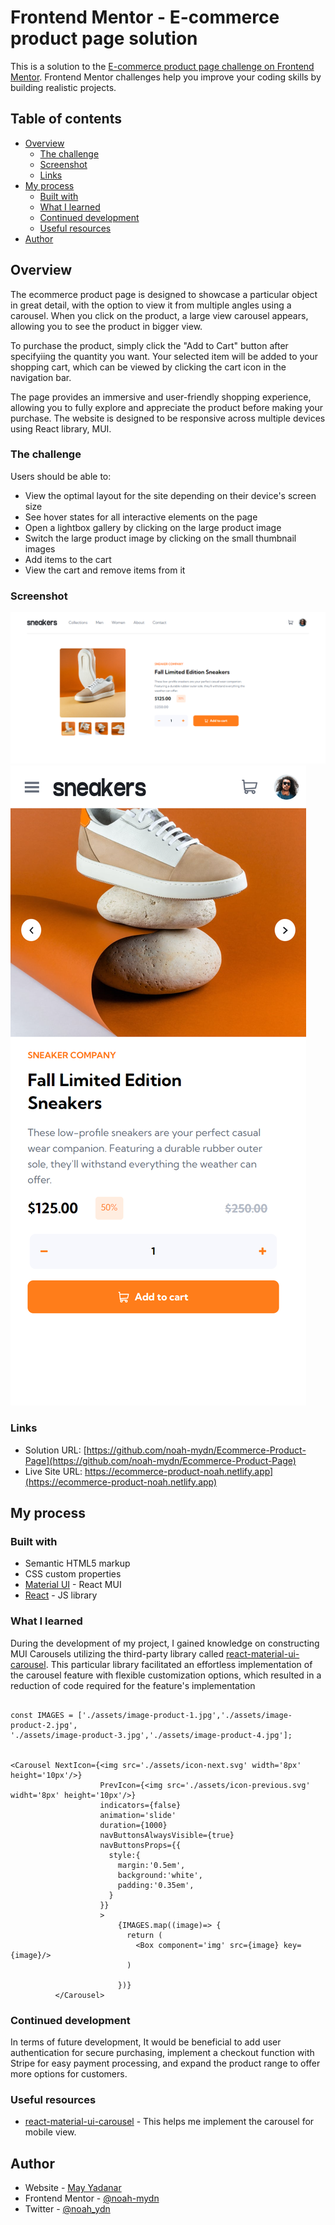 # Frontend Mentor - E-commerce product page solution

This is a solution to the [E-commerce product page challenge on Frontend Mentor](https://www.frontendmentor.io/challenges/ecommerce-product-page-UPsZ9MJp6). Frontend Mentor challenges help you improve your coding skills by building realistic projects.

## Table of contents

- [Overview](#overview)
  - [The challenge](#the-challenge)
  - [Screenshot](#screenshot)
  - [Links](#links)
- [My process](#my-process)
  - [Built with](#built-with)
  - [What I learned](#what-i-learned)
  - [Continued development](#continued-development)
  - [Useful resources](#useful-resources)
- [Author](#author)

## Overview

The ecommerce product page is designed to showcase a particular object in great detail, with the option to view it from multiple angles using a carousel. When you click on the product, a large view carousel appears, allowing you to see the product in bigger view.

To purchase the product, simply click the "Add to Cart" button after specifyiing the quantity you want. Your selected item will be added to your shopping cart, which can be viewed by clicking the cart icon in the navigation bar.

The page provides an immersive and user-friendly shopping experience, allowing you to fully explore and appreciate the product before making your purchase. The website is designed to be responsive across multiple devices using React library, MUI.

### The challenge

Users should be able to:

- View the optimal layout for the site depending on their device's screen size
- See hover states for all interactive elements on the page
- Open a lightbox gallery by clicking on the large product image
- Switch the large product image by clicking on the small thumbnail images
- Add items to the cart
- View the cart and remove items from it

### Screenshot

![Desktop View](public/assets/desktop-view.png)
![Mobile View](public/assets/mobile-view.png)

### Links

- Solution URL: [https://github.com/noah-mydn/Ecommerce-Product-Page](https://github.com/noah-mydn/Ecommerce-Product-Page)
- Live Site URL: https://ecommerce-product-noah.netlify.app](https://ecommerce-product-noah.netlify.app)

## My process

### Built with

- Semantic HTML5 markup
- CSS custom properties
- [Material UI](https://mui.org) - React MUI 
- [React](https://reactjs.org/) - JS library


### What I learned

During the development of my project, I gained knowledge on constructing MUI Carousels utilizing the third-party library called [react-material-ui-carousel](https://learus.github.io/react-material-ui-carousel/). This particular library facilitated an effortless implementation of the carousel feature with flexible customization options, which resulted in a reduction of code required for the feature's implementation

```

const IMAGES = ['./assets/image-product-1.jpg','./assets/image-product-2.jpg',
'./assets/image-product-3.jpg','./assets/image-product-4.jpg'];


<Carousel NextIcon={<img src='./assets/icon-next.svg' width='8px' height='10px'/>}
                    PrevIcon={<img src='./assets/icon-previous.svg' widht='8px' height='10px'/>}
                    indicators={false}
                    animation='slide'
                    duration={1000}
                    navButtonsAlwaysVisible={true}
                    navButtonsProps={{
                      style:{
                        margin:'0.5em',
                        background:'white',
                        padding:'0.35em',
                      }
                    }}
                    >
                        {IMAGES.map((image)=> {
                          return (
                            <Box component='img' src={image} key={image}/>
                          )
                          
                        })}
          </Carousel>
```


### Continued development

In terms of future development, It would be beneficial to add user authentication for secure purchasing, implement a checkout function with Stripe for easy payment processing, and expand the product range to offer more options for customers.

### Useful resources

- [react-material-ui-carousel](https://learus.github.io/react-material-ui-carousel/) - This helps me implement the carousel for mobile view.


## Author

- Website - [May Yadanar](https://mayyadanar.netlify.app)
- Frontend Mentor - [@noah-mydn](https://www.frontendmentor.io/profile/noah-mydn)
- Twitter - [@noah_ydn](https://www.twitter.com/noah_ydn)

